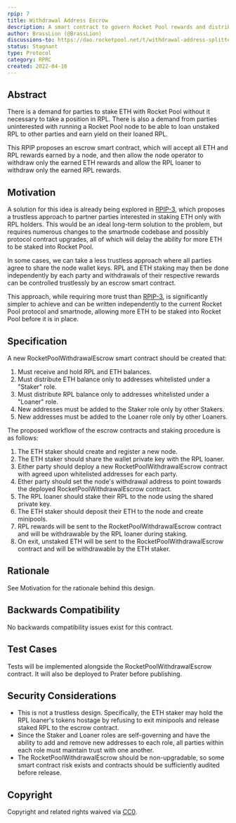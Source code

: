 ```yaml
---
rpip: 7
title: Withdrawal Address Escrow
description: A smart contract to govern Rocket Pool rewards and distribute RPL and ETH to separate parties.
author: BrassLion (@BrassLion)
discussions-to: https://dao.rocketpool.net/t/withdrawal-address-splitter-contract/563
status: Stagnant
type: Protocol
category: RPRC
created: 2022-04-16
---
```


## Abstract
There is a demand for parties to stake ETH with Rocket Pool without it necessary to take a position in RPL. There is also a demand from parties uninterested with running a Rocket Pool node to be able to loan unstaked RPL to other parties and earn yield on their loaned RPL.

This RPIP proposes an escrow smart contract, which will accept all ETH and RPL rewards earned by a node, and then allow the node operator to withdraw only the earned ETH rewards and allow the RPL loaner to withdraw only the earned RPL rewards.

## Motivation
A solution for this idea is already being explored in [RPIP-3](RPIP-3.md), which proposes a trustless approach to partner parties interested in staking ETH only with RPL holders. This would be an ideal long-term solution to the problem, but requires numerous changes to the smartnode codebase and possibly protocol contract upgrades, all of which will delay the ability for more ETH to be staked into Rocket Pool.

In some cases, we can take a less trustless approach where all parties agree to share the node wallet keys. RPL and ETH staking may then be done independently by each party and withdrawals of their respective rewards can be controlled trustlessly by an escrow smart contract.

This approach, while requiring more trust than [RPIP-3](RPIP-3.md), is significantly simpler to achieve and can be written independently to the current Rocket Pool protocol and smartnode, allowing more ETH to be staked into Rocket Pool before it is in place. 

## Specification
A new RocketPoolWithdrawalEscrow smart contract should be created that:

1) Must receive and hold RPL and ETH balances.
2) Must distribute ETH balance only to addresses whitelisted under a "Staker" role.
3) Must distribute RPL balance only to addresses whitelisted under a "Loaner" role. 
4) New addresses must be added to the Staker role only by other Stakers.
5) New addresses must be added to the Loaner role only by other Loaners. 

The proposed workflow of the escrow contracts and staking procedure is as follows:

1) The ETH staker should create and register a new node.
2) The ETH staker should share the wallet private key with the RPL loaner.
3) Either party should deploy a new RocketPoolWithdrawalEscrow contract with agreed upon whitelisted addresses for each party.
4) Ether party should set the node's withdrawal address to point towards the deployed RocketPoolWithdrawalEscrow contract.
5) The RPL loaner should stake their RPL to the node using the shared private key.
6) The ETH staker should deposit their ETH to the node and create minipools.
7) RPL rewards will be sent to the RocketPoolWithdrawalEscrow contract and will be withdrawable by the RPL loaner during staking.
8) On exit, unstaked ETH will be sent to the RocketPoolWithdrawalEscrow contract and will be withdrawable by the ETH staker.

## Rationale
See Motivation for the rationale behind this design.

## Backwards Compatibility
No backwards compatibility issues exist for this contract.

## Test Cases
Tests will be implemented alongside the RocketPoolWithdrawalEscrow contract. It will also be deployed to Prater before publishing. 

## Security Considerations
- This is not a trustless design. Specifically, the ETH staker may hold the RPL loaner's tokens hostage by refusing to exit minipools and release staked RPL to the escrow contract.
- Since the Staker and Loaner roles are self-governing and have the ability to add and remove new addresses to each role, all parties within each role must maintain trust with one another.
- The RocketPoolWithdrawalEscrow should be non-upgradable, so some smart contract risk exists and contracts should be sufficiently audited before release.

## Copyright
Copyright and related rights waived via [CC0](https://creativecommons.org/publicdomain/zero/1.0/).
